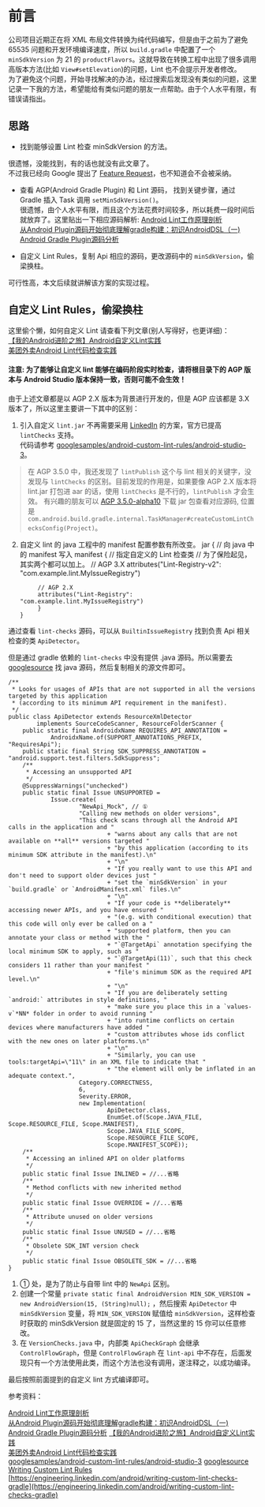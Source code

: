 # 前言
公司项目近期正在将 XML 布局文件转换为纯代码编写，但是由于之前为了避免 65535 问题和开发环境编译速度，所以 `build.gradle` 中配置了一个 `minSdkVersion` 为 21 的 `productFlavors`。这就导致在转换工程中出现了很多调用高版本方法(比如 `View#setElevation`)的问题，Lint 也不会提示开发者修改。		
为了避免这个问题，开始寻找解决的办法，经过搜索后发现没有类似的问题，这里记录一下我的方法，希望能给有类似问题的朋友一点帮助。由于个人水平有限，有错误请指出。

## 思路
* 找到能够设置 Lint 检查 minSdkVersion 的方法。

很遗憾，没能找到，有的话也就没有此文章了。	
不过我已经向 Google 提出了 [Feature Request](https://issuetracker.google.com/issues/130791559)，也不知道会不会被采纳。

* 查看 AGP(Android Gradle Plugin) 和 Lint 源码， 找到关键步骤，通过 Gradle 插入 Task 调用 `setMinSdkVersion()`。		
很遗憾，由个人水平有限，而且这个方法花费时间较多，所以耗费一段时间后就放弃了。这里贴出一下相应源码解析:
[Android Lint工作原理剖析](http://www.androidchina.net/5106.html)  
[
从Android Plugin源码开始彻底理解gradle构建：初识AndroidDSL（一)](https://blog.csdn.net/verymrq/article/details/80358111)	
[Android Gradle Plugin源码分析](https://www.jianshu.com/p/11f030b2034f)

* 自定义 Lint Rules，复制 Api 相应的源码，更改源码中的 `minSdkVersion`，偷梁换柱。		

可行性高，本文后续就讲解该方案的实现过程。

## 自定义 Lint Rules，偷梁换柱
这里偷个懒，如何自定义 Lint 请查看下列文章(别人写得好，也更详细)：	
[【我的Android进阶之旅】Android自定义Lint实践](https://blog.csdn.net/ouyang_peng/article/details/80374867)	
[美团外卖Android Lint代码检查实践](https://tech.meituan.com/2018/04/13/waimai-android-lint.html)	

####  注意: 为了能够让自定义 lint 能够在编码阶段实时检查，请将根目录下的 AGP 版本与 Android Studio 版本保持一致，否则可能不会生效！

由于上述文章都是以 AGP 2.X 版本为背景进行开发的，但是 AGP 应该都是 3.X 版本了，所以这里主要讲一下其中的区别：
1. 引入自定义 `lint.jar` 不再需要采用 [LinkedIn](https://engineering.linkedin.com/android/writing-custom-lint-checks-gradle) 的方案，官方已提高 `lintChecks` 支持。 	
代码请参考 [googlesamples/android-custom-lint-rules/android-studio-3](https://github.com/googlesamples/android-custom-lint-rules/tree/master/android-studio-3)。	
> 在 AGP 3.5.0 中，我还发现了 `lintPublish` 这个与 lint 相关的关键字，没发现与 `lintChecks` 的区别。目前发现的作用是，如果要像 AGP 2.X 版本将 lint.jar 打包进 aar 的话，使用 `lintChecks` 是不行的，`lintPublish` 才会生效。
有兴趣的朋友可以 [AGP 3.5.0-alpha10](https://mvnrepository.com/artifact/com.android.tools.build/gradle/3.5.0-alpha10) 下载 jar 包查看对应源码, 位置是 `com.android.build.gradle.internal.TaskManager#createCustomLintChecksConfig(Project)`。	

2. 自定义 lint 的 java 工程中的 manifest 配置参数有所改变。
	jar {
        // 向 java 中的 manifest 写入
        manifest {
            // 指定自定义的 Lint 检查类
			// 为了保险起见，其实两个都可以加上。
            // AGP 3.X
            attributes("Lint-Registry-v2": "com.example.lint.MyIssueRegistry")

            // AGP 2.X
            attributes("Lint-Registry": "com.example.lint.MyIssueRegistry")
            }
       }
    
  
 
通过查看 `lint-checks` 源码，可以从 `BuiltinIssueRegistry` 找到负责 Api 相关检查的类  `ApiDetector`。

但是通过 gradle 依赖的 `lint-checks` 中没有提供 .java 源码。所以需要去 [googlesource](https://android.googlesource.com/platform/tools/base/+/refs/tags/studio-3.2.1/lint/libs/lint-checks/src/main/java/com/android/tools/lint/checks) 找 java 源码，然后复制相关的源文件即可。
	
    /**
     * Looks for usages of APIs that are not supported in all the versions targeted by this application
     * (according to its minimum API requirement in the manifest).
     */
    public class ApiDetector extends ResourceXmlDetector
            implements SourceCodeScanner, ResourceFolderScanner {
        public static final AndroidxName REQUIRES_API_ANNOTATION =
                AndroidxName.of(SUPPORT_ANNOTATIONS_PREFIX, "RequiresApi");
        public static final String SDK_SUPPRESS_ANNOTATION = "android.support.test.filters.SdkSuppress";
        /**
         * Accessing an unsupported API
         */
        @SuppressWarnings("unchecked")
        public static final Issue UNSUPPORTED =
                Issue.create(
                        "NewApi_Mock", // ①
                        "Calling new methods on older versions",
                        "This check scans through all the Android API calls in the application and "
                                + "warns about any calls that are not available on **all** versions targeted "
                                + "by this application (according to its minimum SDK attribute in the manifest).\n"
                                + "\n"
                                + "If you really want to use this API and don't need to support older devices just "
                                + "set the `minSdkVersion` in your `build.gradle` or `AndroidManifest.xml` files.\n"
                                + "\n"
                                + "If your code is **deliberately** accessing newer APIs, and you have ensured "
                                + "(e.g. with conditional execution) that this code will only ever be called on a "
                                + "supported platform, then you can annotate your class or method with the "
                                + "`@TargetApi` annotation specifying the local minimum SDK to apply, such as "
                                + "`@TargetApi(11)`, such that this check considers 11 rather than your manifest "
                                + "file's minimum SDK as the required API level.\n"
                                + "\n"
                                + "If you are deliberately setting `android:` attributes in style definitions, "
                                + "make sure you place this in a `values-v`*NN* folder in order to avoid running "
                                + "into runtime conflicts on certain devices where manufacturers have added "
                                + "custom attributes whose ids conflict with the new ones on later platforms.\n"
                                + "\n"
                                + "Similarly, you can use tools:targetApi=\"11\" in an XML file to indicate that "
                                + "the element will only be inflated in an adequate context.",
                        Category.CORRECTNESS,
                        6,
                        Severity.ERROR,
                        new Implementation(
                                ApiDetector.class,
                                EnumSet.of(Scope.JAVA_FILE, Scope.RESOURCE_FILE, Scope.MANIFEST),
                                Scope.JAVA_FILE_SCOPE,
                                Scope.RESOURCE_FILE_SCOPE,
                                Scope.MANIFEST_SCOPE));
        /**
         * Accessing an inlined API on older platforms
         */
        public static final Issue INLINED = //...省略
        /**
         * Method conflicts with new inherited method
         */
        public static final Issue OVERRIDE = //...省略
        /**
         * Attribute unused on older versions
         */
        public static final Issue UNUSED = //...省略
        /**
         * Obsolete SDK_INT version check
         */
        public static final Issue OBSOLETE_SDK = //...省略
    } 

1. ① 处，是为了防止与自带 lint 中的 `NewApi` 区别。
2. 创建一个常量 `private static final AndroidVersion MIN_SDK_VERSION = new AndroidVersion(15, (String)null);` ，然后搜索 `ApiDetector` 中 `minSdkVersion` 变量，将 `MIN_SDK_VERSION` 赋值给 `minSdkVersion`，这样检查时获取的 minSdkVersion 就是固定的 15 了，当然这里的 15 你可以任意修改。
3. 在 `VersionChecks.java` 中，内部类 `ApiCheckGraph` 会继承 `ControlFlowGraph`，但是 `ControlFlowGraph` 在 `lint-api` 中不存在，后面发现只有一个方法使用此类，而这个方法也没有调用，遂注释之，以成功编译。

最后按照前面提到的自定义 lint 方式编译即可。

参考资料：

[Android Lint工作原理剖析](http://www.androidchina.net/5106.html)  
[
从Android Plugin源码开始彻底理解gradle构建：初识AndroidDSL（一)](https://blog.csdn.net/verymrq/article/details/80358111)	
[Android Gradle Plugin源码分析](https://www.jianshu.com/p/11f030b2034f)
[【我的Android进阶之旅】Android自定义Lint实践](https://blog.csdn.net/ouyang_peng/article/details/80374867)	
[美团外卖Android Lint代码检查实践](https://tech.meituan.com/2018/04/13/waimai-android-lint.html)	
[googlesamples/android-custom-lint-rules/android-studio-3](https://github.com/googlesamples/android-custom-lint-rules/tree/master/android-studio-3)
[googlesource](https://android.googlesource.com/platform/tools/base/+/refs/tags/studio-3.2.1/lint/libs/lint-checks/src/main/java/com/android/tools/lint/checks)	
[Writing Custom Lint Rules](http://tools.android.com/tips/lint-custom-rules)	
[https://engineering.linkedin.com/android/writing-custom-lint-checks-gradle](https://engineering.linkedin.com/android/writing-custom-lint-checks-gradle)	
